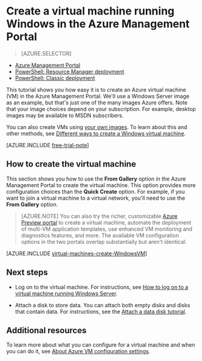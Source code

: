 <properties
	pageTitle="Create a virtual machine running Windows in Azure"
	description="Create a Windows virtual machine in the Azure Management Portal."
	services="virtual-machines"
	documentationCenter=""
	authors="cynthn"
	manager="timlt"
	editor=""
	tags="azure-service-management"/>

<tags
	ms.service="virtual-machines"
	ms.date="08/11/2015"
	wacn.date=""/>

# Create a virtual machine running Windows in the Azure Management Portal

> [AZURE.SELECTOR]
- [Azure Management Portal](/documentation/articles/virtual-machines-windows-tutorial-classic-portal)
- [PowerShell: Resource Manager deployment](/documentation/articles/virtual-machines-deploy-rmtemplates-powershell)
- [PowerShell: Classic deployment](/documentation/articles/virtual-machines-ps-create-preconfigure-windows-vms)


This tutorial shows you how easy it is to create an Azure virtual machine (VM) in the Azure Management Portal. We'll use a Windows Server image as an example, but that's just one of the many images Azure offers. Note that your image choices depend on your subscription. For example, desktop images may be available to MSDN subscribers.

You can also create VMs using [your own images](/documentation/articles/virtual-machines-create-upload-vhd-windows-server). To learn about this and other methods, see [Different ways to create a Windows virtual machine](/documentation/articles/virtual-machines-windows-choices-create-vm).

[AZURE.INCLUDE [free-trial-note](../includes/free-trial-note.md)]

## <a id="createvirtualmachine"> </a>How to create the virtual machine

This section shows you how to use the **From Gallery** option in the Azure Management Portal to create the virtual machine. This option provides more configuration choices than the **Quick Create** option. For example, if you want to join a virtual machine to a virtual network, you'll need to use the **From Gallery** option.

> [AZURE.NOTE] You can also try the richer, customizable [Azure Preview portal](https://manage.windowsazure.cn) to create a virtual machine, automate the deployment of multi-VM application templates, use enhanced VM monitoring and diagnostics features, and more. The available VM configuration options in the two portals overlap substantially but aren't identical.  

[AZURE.INCLUDE [virtual-machines-create-WindowsVM](../includes/virtual-machines-create-windowsvm.md)]

## Next steps

- Log on to the virtual machine. For instructions, see [How to log on to a virtual machine running Windows Server](/documentation/articles/virtual-machines-log-on-windows-server).

- Attach a disk to store data. You can attach both empty disks and disks that contain data. For instructions, see the [Attach a data disk tutorial](/documentation/articles/storage-windows-attach-disk).

## Additional resources

To learn more about what you can configure for a virtual machine and when you can do it, see [About Azure VM configuration settings](http://msdn.microsoft.com/zh-cn/library/azure/dn763935.aspx).
